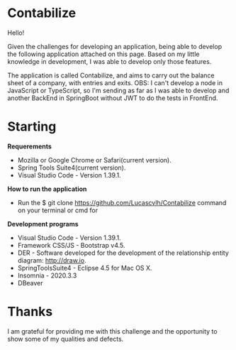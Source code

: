 # Contabilize
  Hello!
  
  Given the challenges for developing an application, being able to develop the following application attached on this page.
Based on my little knowledge in development, I was able to develop only those features.
  
  The application is called Contabilize, and aims to carry out the balance sheet of a company, with entries and exits.
  OBS: I can't develop a node in JavaScript or TypeScript, so I'm sending as far as I was able to develop and another BackEnd in SpringBoot without JWT to do the tests in FrontEnd.
  
# Starting
**Requerements**
  - Mozilla or Google Chrome or Safari(current version).
  - Spring Tools Suite4(current version).
  - Visual Studio Code - Version 1.39.1.
  
**How to run the application**
  - Run the $ git clone https://github.com/Lucascvlh/Contabilize command on your terminal or cmd for 

**Development programs**
  - Visual Studio Code - Version 1.39.1.
  - Framework CSS/JS - Bootstrap v4.5.
  - DER - Software developed for the development of the relationship entity diagram: http://draw.io.
  - SpringToolsSuite4 - Eclipse 4.5 for Mac OS X.
  - Insomnia - 2020.3.3
  - DBeaver 
  
 # Thanks
   I am grateful for providing me with this challenge and the opportunity to show some of my qualities and defects.
